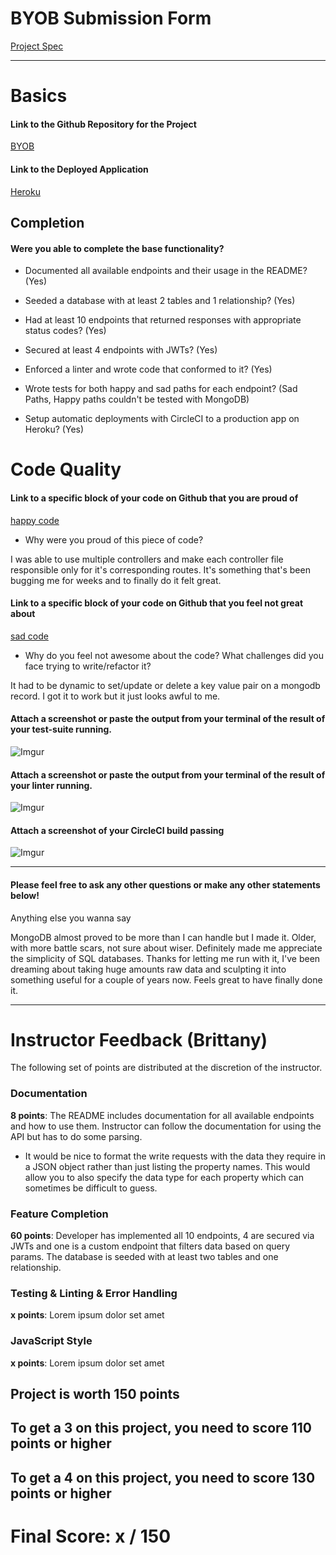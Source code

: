 # BYOB Submission Form

[Project Spec](http://frontend.turing.io/projects/build-your-own-backend.html)

------

# Basics

#### Link to the Github Repository for the Project
[BYOB](https://github.com/DBULL7/VoterData)

#### Link to the Deployed Application
[Heroku](https://gentle-shelf-31018.herokuapp.com/api/v1/voters)


## Completion

#### Were you able to complete the base functionality?

* Documented all available endpoints and their usage in the README?
(Yes)

* Seeded a database with at least 2 tables and 1 relationship?
(Yes)

* Had at least 10 endpoints that returned responses with appropriate status codes?
(Yes)

* Secured at least 4 endpoints with JWTs?
(Yes)

* Enforced a linter and wrote code that conformed to it?
(Yes)

* Wrote tests for both happy and sad paths for each endpoint?
(Sad Paths, Happy paths couldn't be tested with MongoDB)

* Setup automatic deployments with CircleCI to a production app on Heroku?
(Yes)

# Code Quality

#### Link to a specific block of your code on Github that you are proud of
[happy code](https://github.com/DBULL7/VoterData/blob/master/server/router.js)

* Why were you proud of this piece of code?

I was able to use multiple controllers and make each controller file responsible only for it's corresponding routes.
It's something that's been bugging me for weeks and to finally do it felt great. 

#### Link to a specific block of your code on Github that you feel not great about
[sad code](https://github.com/DBULL7/VoterData/blob/master/server/controllers/districtController.js#L66-L79)

* Why do you feel not awesome about the code? What challenges did you face trying to write/refactor it?

It had to be dynamic to set/update or delete a key value pair on a mongodb record. 
I got it to work but it just looks awful to me.

#### Attach a screenshot or paste the output from your terminal of the result of your test-suite running.
![Imgur](http://i.imgur.com/ZeG71Lk.png)

#### Attach a screenshot or paste the output from your terminal of the result of your linter running.

![Imgur](http://i.imgur.com/yPMEmdG.png)

#### Attach a screenshot of your CircleCI build passing

![Imgur](http://i.imgur.com/jsdLCRr.png)

-----

#### Please feel free to ask any other questions or make any other statements below!

Anything else you wanna say

MongoDB almost proved to be more than I can handle but I made it. Older, with more battle scars, not sure about wiser. 
Definitely made me appreciate the simplicity of SQL databases. Thanks for letting me run with it, I've been 
dreaming about taking huge amounts raw data and sculpting it into something useful for a couple of years now. 
Feels great to have finally done it. 

-----


# Instructor Feedback (Brittany)

The following set of points are distributed at the discretion of the instructor.

### Documentation

**8 points**: The README includes documentation for all available endpoints and how to use them. Instructor can follow the documentation for using the API but has to do some parsing.

* It would be nice to format the write requests with the data they require in a JSON object rather than just listing the property names. This would allow you to also specify the data type for each property which can sometimes be difficult to guess.

### Feature Completion

**60 points**: Developer has implemented all 10 endpoints, 4 are secured via JWTs and one is a custom endpoint that filters data based on query params. The database is seeded with at least two tables and one relationship.

### Testing & Linting & Error Handling

**x points**: Lorem ipsum dolor set amet

### JavaScript Style

**x points**: Lorem ipsum dolor set amet


## Project is worth 150 points

## To get a 3 on this project, you need to score 110 points or higher
## To get a 4 on this project, you need to score 130 points or higher

# Final Score: x / 150

